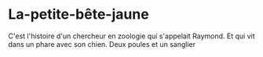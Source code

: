 # La-petite-bête-jaune

C'est l'histoire d'un chercheur en zoologie qui s'appelait Raymond.
Et qui vit dans un phare avec son chien.
Deux poules et un sanglier